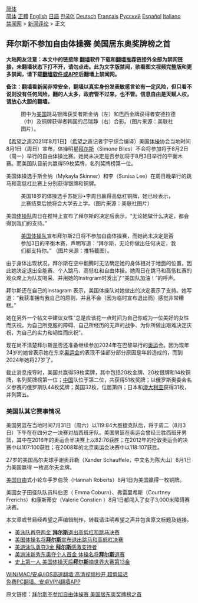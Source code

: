  <!-- 面包屑导航 --> <div class="breadcrumb"><!-- GTranslate: https://gtranslate.io/ -->  <div class="switcher notranslate">  <div class="selected">  <a href="#" onclick="return false;"> 简体</a>  </div>  <div class="option">  <a href="https://www.bannedbook.org" onclick="doGTranslate('zh-CN|zh-CN');jQuery('div.switcher div.selected a').html(jQuery(this).html());return false;" title="简体中文" class="nturl selected"> 简体</a>  <a href="https://www.bannedbook.org/zh-tw/" onclick="doGTranslate('zh-CN|zh-TW');jQuery('div.switcher div.selected a').html(jQuery(this).html());return false;" title="繁體中文" class="nturl"> 正體</a>  <a href="https://www.bannedbook.org/en/" onclick="doGTranslate('zh-CN|en');jQuery('div.switcher div.selected a').html(jQuery(this).html());return false;" title="English" class="nturl"> English</a>  <a href="https://www.bannedbook.org/ja/" onclick="doGTranslate('zh-CN|ja');jQuery('div.switcher div.selected a').html(jQuery(this).html());return false;" title="日本語" class="nturl"> 日語</a>  <a href="https://www.bannedbook.org/ko/" onclick="doGTranslate('zh-CN|ko');jQuery('div.switcher div.selected a').html(jQuery(this).html());return false;" title="한국어" class="nturl"> 한국어</a>  <a href="https://www.bannedbook.org/de/" onclick="doGTranslate('zh-CN|de');jQuery('div.switcher div.selected a').html(jQuery(this).html());return false;" title="Deutsch" class="nturl"> Deutsch</a>  <a href="https://www.bannedbook.org/fr/" onclick="doGTranslate('zh-CN|fr');jQuery('div.switcher div.selected a').html(jQuery(this).html());return false;" title="Français" class="nturl"> Français</a>  <a href="https://www.bannedbook.org/ru/" onclick="doGTranslate('zh-CN|ru');jQuery('div.switcher div.selected a').html(jQuery(this).html());return false;" title="Русский" class="nturl"> Русский</a>  <a href="https://www.bannedbook.org/es/" onclick="doGTranslate('zh-CN|es');jQuery('div.switcher div.selected a').html(jQuery(this).html());return false;" title="Español" class="nturl"> Español</a>  <a href="https://www.bannedbook.org/it/" onclick="doGTranslate('zh-CN|it');jQuery('div.switcher div.selected a').html(jQuery(this).html());return false;" title="Italiano" class="nturl"> Italiano</a>  </div>  </div>      <div class='breadcrumb-sub'><!-- Breadcrumb NavXT 6.3.0 --> <a href="https://www.bannedbook.org/" class="home">禁闻网</a> &gt; <a href="https://www.bannedbook.org/bnews/comments/" class="category">新闻评论</a> &gt; 正文</div></div><h2>拜尔斯不参加自由体操赛 美国居东奥奖牌榜之首</h2> <p class="notice"><b>大陆网友注意：本文中的链接除 <a href="https://github.com/bannedbook/fanqiang" >翻墙</a>软件下载和<a href="https://github.com/killgcd/justmysocks/blob/master/README.md">翻墙推荐</a>链接外全部为禁网链接，未翻墙状态下打不开，请勿点击。此为文字版禁闻，欲看图文视频完整版和更多禁闻，请下载<a href="https://github.com/bannedbook/fanqiang">翻墙软件或APP</a>后翻墙上禁闻网。</p><p>备注：翻墙看新闻非常安全，翻墙以真实身份发表敏感言论有一定风险，但只看不说则没有任何风险，翻的人太多，政府管不过来，也不管。信息自由是天赋人权，请放心大胆的翻墙。</b></p>  <div class="entry"> <figure><figcaption>图中为<a href="https://www.bannedbook.org/bnews/tag/%e7%be%8e%e5%9b%bd/" class="st_tag internal_tag" rel="tag" title="标签 美国 下的日志">美国</a>跳马银牌获奖者斯金纳（左）和巴西金牌获得者安德拉德（中）及铜牌获得者韩国的吕瑞静（右）合影。（图片来源：美联社图片）。</figcaption></figure> <p>【<span class='wp_keywordlink_affiliate'><a href="https://www.soundofhope.org" title="希望之声" target="_blank">希望之声</a></span>2021年8月1日】（<a href="https://www.bannedbook.org/bnews/tag/%e5%b8%8c%e6%9c%9b%e4%b9%8b%e5%a3%b0/" class="st_tag internal_tag" rel="tag" title="标签 希望之声 下的日志">希望之声</a>记者宇宁综合编译）美国<a href="https://www.bannedbook.org/bnews/tag/%e4%bd%93%e6%93%8d/" class="st_tag internal_tag" rel="tag" title="标签 体操 下的日志">体操</a>协会当地时间8月1日（周日）宣布，体操明星<a href="https://www.bannedbook.org/bnews/tag/%E6%8B%9C%E5%B0%94%E6%96%AF/" class="st_tag internal_tag" rel="tag" title="标签 拜尔斯 下的日志">拜尔斯</a>（Simone Biles）不会将参加将于8月2日（周一）举行的自由体操比赛。她尚未决定是否参加将于8月3日举行的平衡木赛。而美国队目前共赢得59枚奖牌，名列奖牌榜第一位。</p> <p>美国体操选手斯金纳（Mykayla Skinner）和李（Sunisa Lee）在周日晚举行的跳马和高低杠比赛上分别获得银牌和铜牌。</p> <figure><figcaption>美国18岁的体操选手苏妮莎•李周日赢得高低杠铜牌，她已经表示，比赛结束后她将会大学去上学。（图片来源：美联社图片）</figcaption></figure> <p>美国<a href="https://www.bannedbook.org/bnews/tag/%E4%BD%93%E6%93%8D%E9%98%9F/" class="st_tag internal_tag" rel="tag" title="标签 体操队 下的日志">体操队</a>周日在推特上宣布了拜尔斯的决定后表示，“无论她做什么决定，都会得到我们的支持。”</p>  <figure><figcaption><a href="https://www.bannedbook.org/bnews/tag/%E7%BE%8E%E5%9B%BD%E4%BD%93%E6%93%8D%E9%98%9F/" class="st_tag internal_tag" rel="tag" title="标签 美国体操队 下的日志">美国体操队</a>宣布拜尔斯2日将不参加自由体操赛，而她尚未决定是否参加3日的平衡木赛，声明写道：“拜尔斯，无论你做出任何决定，我们都支持你。” （图片来源：推特截图）。</figcaption></figure> <p>由于身体出现状况，拜尔斯在空中翻腾时无法确定她的身体相对于地面的位置，因此她决定退出全能赛、个人跳马、高低杠和自由体操。她周日在跳马和高低杠赛的观众席上为队友喝采，并用她的Instrgram时发出了“美国队加油！”的呼声。</p> <p>拜尔斯还在自己的Instagram 表示，美国体操队对她做出的决定表示了支持。她写道：“我获准拥有我自己的原则，并且不会（因为临时宣布退出而）感觉非常糟糕。”</p> <p>她在另外一个帖文中建议女性“总是应该花一点时间为自己你成为一位美好的女性而庆祝，为自己所克服的障碍、自己所经历的无声的战争、为你所做出艰难决定庆祝，为自己的实力和韧性而庆祝”。</p>  <p>现在尚不清楚拜尔斯是否还准备继续参加2024年在巴黎举行的<a href="https://www.bannedbook.org/bnews/tag/%e5%a5%a5%e8%bf%90/" class="st_tag internal_tag" rel="tag" title="标签 奥运 下的日志">奥运</a>会。因为现年24岁的她曾表示她在东京<a href="https://www.bannedbook.org/bnews/tag/%E5%A5%A5%E8%BF%90%E4%BC%9A/" class="st_tag internal_tag" rel="tag" title="标签 奥运会 下的日志">奥运会</a>的表现不佳部分部分原因是年龄造成的，而到2024年她将27岁了。</p> <p>截止消息报导时，美国共赢得59枚奖牌，其中包括20枚金牌、20枚银牌和14枚铜牌，名列奖牌榜第一位；<span class='wp_keywordlink_affiliate'><a href="https://www.bannedbook.org/" title="中国" target="_blank">中国</a></span>队位于第二位，共获得51枚奖牌；以俄罗斯奥委会名义参赛的俄罗斯队44枚奖牌；英国32枚，位居第四；日本和<a href="https://www.bannedbook.org/bnews/tag/%e6%be%b3%e5%a4%a7%e5%88%a9%e4%ba%9a/" class="st_tag internal_tag" rel="tag" title="标签 澳大利亚 下的日志">澳大利亚</a>获得31枚，并列第五。 </p> <h3>美国队其它赛事情况</h3> <p>美国男篮在当地时间7月31日（周六）以119:84大胜捷克队后，将于周二（8月3日）下午在在四分之一决赛对战西班牙队。美国男篮在奥运会曾经三胜西班牙男篮，其中在2016年的奥运会半决赛上以82:76获胜；在2012年的伦敦奥运会的决赛中以107:100获胜；在2008年的北京奥运会决赛中以118:107获胜。</p>  <p>27岁的美国高尔夫球手谢奥菲勒（Xander Schauffele，中文名为陈大山）8月1日为美国赢得 一枚高尔夫金牌。</p> <p><span class='wp_keywordlink'><a href="https://www.bannedbook.org/forum2/topic894.html" title="美国自由的故事" target="_blank">美国自由</a></span>式小轮车手罗伯茨（Hannah Roberts）8月1日为美国赢得一枚铜牌。</p> <p>美国女子田径队队员科伯恩（ Emma Coburn）、弗雷里希斯（Courtney Frerichs）和康斯蒂安（Valerie Constien ）8月1日都闯入了女子3,000米障碍赛决赛。</p>  <p>本文章或节目经希望之声编辑制作，转载请注明希望之声并包含原文标题及链接。 </p> <ul class='op-related-articles' title='相关阅读'> <li><a href='https://www.bannedbook.org/bnews/comments/20210731/1597677.html' target='_blank'>美泳队再夺两金 <b>拜尔斯</b>退出高低杠和跳马决赛</a></li> <li><a href='https://www.bannedbook.org/bnews/baitai/20210731/1597655.html' target='_blank'>美国体操名将<b>拜尔斯</b>宣布退出跳马和高低杠决赛</a></li> <li><a href='https://www.bannedbook.org/bnews/comments/20210729/1596426.html' target='_blank'>美游泳队勇夺3金 <b>拜尔斯</b>感激支持者</a></li> <li><a href='https://www.bannedbook.org/bnews/comments/20210728/1595674.html' target='_blank'>美游泳新秀东奥夺个人首金 体操名将<b>拜尔斯</b>退赛</a></li> <li><a href='https://www.bannedbook.org/bnews/cnnews/20181104/1025572.html' target='_blank'>史上第一人 美国体操天后<b>拜尔斯</b>摘世界大赛第13金</a></li> </ul> <p class="texttj"> <a href="https://github.com/bannedbook/fanqiang/wiki/V2ray%E6%9C%BA%E5%9C%BA" target="_blank">WIN/MAC/安卓/iOS高速翻墙:高清视频秒开,超低延迟</a><br/> <a href="https://github.com/bannedbook/fanqiang/wiki/%E7%A6%81%E9%97%BB%E7%BD%91%E5%AE%89%E5%8D%93%E7%BF%BB%E5%A2%99%E6%96%B0%E9%97%BBAPP" target="_blank">免费PC翻墙、安卓VPN翻墙APP</a></p><p>原文链接：<a class="src_link"  href="https://www.soundofhope.org/post/531242" target="_blank">拜尔斯不参加自由体操赛 美国居东奥奖牌榜之首</a></p><a name='sharetosocial'></a>  <div style="margin-bottom:5px;padding-bottom:5px;clear:both"> <div id="archive-pix-1" class="banner-ads"> <!-- AuctionX Display platform tag START --> <div id="26318x728x90x621x_ADSLOT2" clicktrack="%%CLICK_URL_ESC%%"></div> <!-- AuctionX Display platform tag END --> </div> <div id="archive-pix-2" class="banner-ads"> <!-- AuctionX Display platform tag START --> <div id="26315x300x250x621x_ADSLOT2" clicktrack="%%CLICK_URL_ESC%%"></div> <!-- AuctionX Display platform tag END --> </div> </div>  <div id="archive-pix-1" class="banner-ads"> <!-- AuctionX Display platform tag START --> <div id="26318x728x90x621x_ADSLOT3" clicktrack="%%CLICK_URL_ESC%%"></div> <!-- AuctionX Display platform tag END --> </div> </div><!--END ENTRY--> 